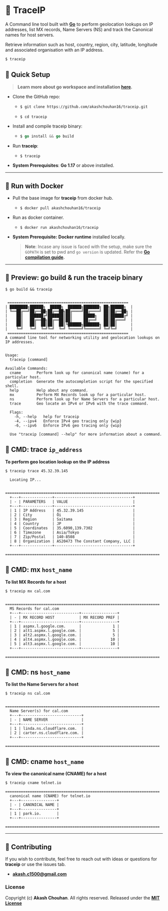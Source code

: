 # 🧬 TraceIP

A Command line tool built with **[Go](https://go.dev/ "Go Lang")** to perform geolocation lookups on IP addresses, list MX records, Name Servers (NS) and track the Canonical names for host servers.

Retrieve information such as host, country, region, city, latitude, longitude and associated organisation with an IP address.

```bash
$ traceip
```

## 📜 Quick Setup

> **Learn more about go workspace and installation [here](https://go.dev/doc/tutorial/compile-install "Visit go.dev docs").**

- Clone the GitHub repo: 
  - ```bash
    $ git clone https://github.com/akashchouhan16/traceip.git
    ```
  - ```bash
    $ cd traceip
    ```
- Install and compile traceip binary:
  - ```go
    $ go install && go build
    ```
- Run **traceip**:
  - ```
    $ traceip
    ```
* **System Prerequisites**: **Go 1.17** or above installed.


---
## 🐋 Run with Docker 
- Pull the base image for **traceip** from docker hub.
  - ```shell
    $ docker pull akashchouhan16/traceip
    ```
- Run as docker container.
  - ```shell
    $ docker run akashchouhan16/traceip
    ```
- **System Prerequisite:** **Docker runtime** installed locally.
  > **Note**: Incase any issue is faced with the setup, make sure the `GOPATH` is set to pwd and `go version` is updated. Refer the **[Go compilation guide](https://go.dev/doc/tutorial/compile-install "Visit go.dev docs").**

---
## 🧬 Preview: go build & run the traceip binary
  ```shell
  $ go build && traceip

     
   ======================================================
  | ████████╗██████╗  █████╗  ██████╗███████╗ ██╗██████╗  |
  | ╚══██╔══╝██╔══██╗██╔══██╗██╔════╝██╔════╝ ██║██╔══██╗ |
  |    ██║   ██████╔╝███████║██║     █████╗   ██║██████╔╝ |
  |    ██║   ██╔══██╗██╔══██║██║     ██╔══╝   ██║██╔═══╝  |
  |    ██║   ██║  ██║██║  ██║╚██████╗███████╗ ██║██║      |
  |    ╚═╝   ╚═╝  ╚═╝╚═╝  ╚═╝ ╚═════╝╚══════╝ ╚═╝╚═╝      |
   ====================================================== 
  A command line tool for networking utility and geolocation lookups on IP addresses.
 

  Usage:
    traceip [command]

  Available Commands:
    cname       Perform look up for canonical name (cname) for a particular host.
    completion  Generate the autocompletion script for the specified shell.
    help        Help about any command.
    mx          Perform MX Records look up for a particular host.
    ns          Perform look up for Name Servers for a particular host.
    trace       Geo locate an IPv4 or IPv6 with the trace command.

    Flags:
      -h, --help   help for traceip
      -4, --ipv4   Enforce IPv4 geo tracing only {wip}
      -6, --ipv6   Enforce IPv6 geo tracing only {wip}

    Use "traceip [command] --help" for more information about a command.
  ```

## 🧬 CMD: trace `ip_address`
**To perform geo location lookup on the IP address**
  ```shell
  $ traceip trace 45.32.39.145

    Locating IP...

    =====================================================================
    +---+--------------+-----------------------------------+
    | - | PARAMETERS   | VALUE                             |
    +---+--------------+-----------------------------------+
    | 1 | IP Address   | 45.32.39.145                      |
    | 2 | City         | Ōi                                |
    | 3 | Region       | Saitama                           |
    | 4 | Country      | JP                                |
    | 5 | Coordinates  | 35.6090,139.7302                  |
    | 6 | Timezone     | Asia/Tokyo                        |
    | 7 | Zip/Postal   | 140-8508                          |
    | 8 | Organization | AS20473 The Constant Company, LLC |
    +---+--------------+-----------------------------------+
    =====================================================================
  ```

## 🧬 CMD: mx `host_name`
**To list MX Records for a host**
  ```shell
  $ traceip mx cal.com

    =====================================================================
    MS Records for cal.com
    +---+--------------------------+----------------+
    | - | MX RECORD HOST           | MX RECORD PREF |
    +---+--------------------------+----------------+
    | 1 | aspmx.l.google.com.      |              1 |
    | 2 | alt1.aspmx.l.google.com. |              5 |
    | 3 | alt2.aspmx.l.google.com. |              5 |
    | 4 | alt4.aspmx.l.google.com. |             10 |
    | 5 | alt3.aspmx.l.google.com. |             10 |
    +---+--------------------------+----------------+
    =====================================================================
  ```

## 🧬 CMD: ns `host_name`
**To list the Name Servers for a host**
  ```shell
  $ traceip ns cal.com

    =====================================================================
    Name Server(s) for cal.com
    +---+---------------------------+
    | - | NAME SERVER               |
    +---+---------------------------+
    | 1 | linda.ns.cloudflare.com.  |
    | 2 | carter.ns.cloudflare.com. |
    +---+---------------------------+
    =====================================================================
  ```

## 🧬 CMD: cname `host_name`
**To view the canonical name (CNAME) for a host**
  ```shell
  $ traceip cname telnet.io
    =====================================================================
    canonical name (CNAME) for telnet.io
    +---+----------------+
    | - | CANONICAL NAME |
    +---+----------------+
    | 1 | park.io.       |
    +---+----------------+
    =====================================================================
  ```
---

## 🔖 Contributing
If you wish to contribute, feel free to reach out with ideas or questions for **traceip** or use the issues tab.
- **[akash.c1500@gmail.com](mailto:akash.c1500@gmail.com "Akash's Gmail")**

### License
Copyright (c) **Akash Chouhan**. All rights reserved. Released under the **[MIT License](https://github.com/akashchouhan16/traceip/blob/master/LICENSE "View License")**
